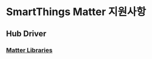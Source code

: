 # SmartThings Matter 지원사항

## Hub Driver

### [Matter Libraries](https://developer.smartthings.com/docs/edge-device-drivers/matter/matter.html)

